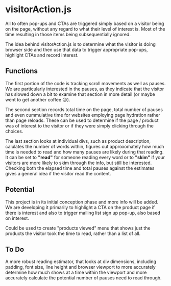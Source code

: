 # visitorAction.js

All to often pop-ups and CTAs are triggered simply based on a visitor being on the page, without any regard to what their level of interest is.  Most of the time resulting in those items being subsequentially ignored.

The idea behind visitorAction.js is to determine what the visitor is doing browser side and then use that data to trigger appropriate pop-ups, highlight CTAs and record interest.

## Functions

The first portion of the code is tracking scroll movements as well as pauses.  We are particularly interested in the pauses, as they indicate that the visitor has slowed down a bit to examine that section in more detail (or maybe went to get another coffee :wink:).

The second section records total time on the page, total number of pauses and even cummulative time for websites employing page hydration rather than page reloads.  These can be used to determine if the page / product was of interest to the visitor or if they were simply clicking through the choices.

The last section looks at individual divs, such as product description, calulates the number of words within, figures out approxomately how much time is needed to read and how many pauses are likely during that reading.  It can be set to **"read"** for someone reading every word or to **"skim"** if your visitors are more likely to skim through the info, but still be interested. Checking both the elapsed time and total pauses against the estimates gives a general idea if the visitor read the content.

## Potential

This project is in its initial conception phase and more info will be added.  We are developing it primarily to highlight a CTA on the product page if there is interest and also to trigger mailing list sign up pop-up, also based on interest.

Could be used to create "products viewed" menu that shows just the products the visitor took the time to read, rather than a list of all.

## To Do

A more robust reading estimator, that looks at div dimensions, including padding, font size, line height and browser viewport to more accurately determine how much shows at a time within the viewport and more accurately calculate the potential number of pauses need to read through.

